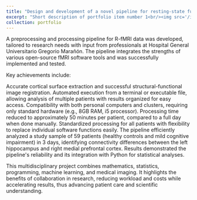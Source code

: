 ```yaml
---
title: "Design and development of a novel pipeline for resting-state functional magnetic resonance imaging processing"
excerpt: "Short description of portfolio item number 1<br/><img src='/images/image_24.png'>"
collection: portfolio
---
```


A preprocessing and processing pipeline for R-fMRI data was developed, tailored to research needs with input from professionals at Hospital General Universitario Gregorio Marañón. The pipeline integrates the strengths of various open-source fMRI software tools and was successfully implemented and tested.

Key achievements include:

Accurate cortical surface extraction and successful structural-functional image registration.
Automated execution from a terminal or executable file, allowing analysis of multiple patients with results organized for easy access.
Compatibility with both personal computers and clusters, requiring only standard hardware (e.g., 8GB RAM, i5 processor).
Processing time reduced to approximately 50 minutes per patient, compared to a full day when done manually.
Standardized processing for all patients with flexibility to replace individual software functions easily.
The pipeline efficiently analyzed a study sample of 59 patients (healthy controls and mild cognitive impairment) in 3 days, identifying connectivity differences between the left hippocampus and right medial prefrontal cortex. Results demonstrated the pipeline's reliability and its integration with Python for statistical analyses.

This multidisciplinary project combines mathematics, statistics, programming, machine learning, and medical imaging. It highlights the benefits of collaboration in research, reducing workload and costs while accelerating results, thus advancing patient care and scientific understanding.
